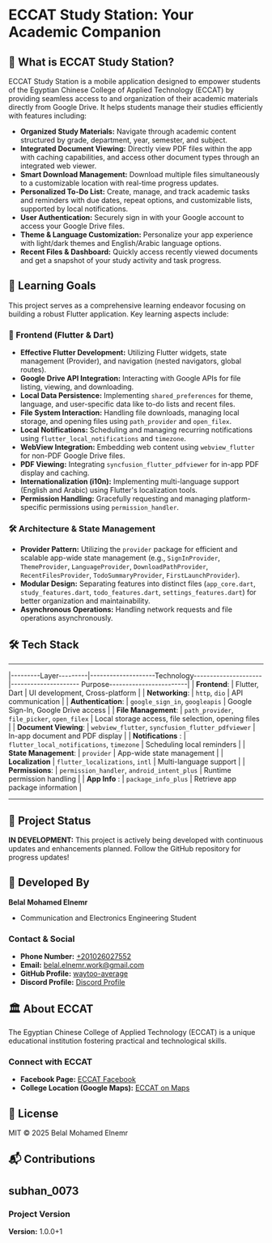 # ECCAT Study Station: Your Academic Companion

## 🎯 What is ECCAT Study Station?

ECCAT Study Station is a mobile application designed to empower students of the Egyptian Chinese College of Applied Technology (ECCAT) by providing seamless access to and organization of their academic materials directly from Google Drive. It helps students manage their studies efficiently with features including:

  * **Organized Study Materials:** Navigate through academic content structured by grade, department, year, semester, and subject.
  * **Integrated Document Viewing:** Directly view PDF files within the app with caching capabilities, and access other document types through an integrated web viewer.
  * **Smart Download Management:** Download multiple files simultaneously to a customizable location with real-time progress updates.
  * **Personalized To-Do List:** Create, manage, and track academic tasks and reminders with due dates, repeat options, and customizable lists, supported by local notifications.
  * **User Authentication:** Securely sign in with your Google account to access your Google Drive files.
  * **Theme & Language Customization:** Personalize your app experience with light/dark themes and English/Arabic language options.
  * **Recent Files & Dashboard:** Quickly access recently viewed documents and get a snapshot of your study activity and task progress.

## 🧠 Learning Goals

This project serves as a comprehensive learning endeavor focusing on building a robust Flutter application. Key learning aspects include:

### 🧩 Frontend (Flutter & Dart)

  * **Effective Flutter Development:** Utilizing Flutter widgets, state management (Provider), and navigation (nested navigators, global routes).
  * **Google Drive API Integration:** Interacting with Google APIs for file listing, viewing, and downloading.
  * **Local Data Persistence:** Implementing `shared_preferences` for theme, language, and user-specific data like to-do lists and recent files.
  * **File System Interaction:** Handling file downloads, managing local storage, and opening files using `path_provider` and `open_filex`.
  * **Local Notifications:** Scheduling and managing recurring notifications using `flutter_local_notifications` and `timezone`.
  * **WebView Integration:** Embedding web content using `webview_flutter` for non-PDF Google Drive files.
  * **PDF Viewing:** Integrating `syncfusion_flutter_pdfviewer` for in-app PDF display and caching.
  * **Internationalization (i10n):** Implementing multi-language support (English and Arabic) using Flutter's localization tools.
  * **Permission Handling:** Gracefully requesting and managing platform-specific permissions using `permission_handler`.

### 🛠 Architecture & State Management

  * **Provider Pattern:** Utilizing the `provider` package for efficient and scalable app-wide state management (e.g., `SignInProvider`, `ThemeProvider`, `LanguageProvider`, `DownloadPathProvider`, `RecentFilesProvider`, `TodoSummaryProvider`, `FirstLaunchProvider`).
  * **Modular Design:** Separating features into distinct files (`app_core.dart`, `study_features.dart`, `todo_features.dart`, `settings_features.dart`) for better organization and maintainability.
  * **Asynchronous Operations:** Handling network requests and file operations asynchronously.

## 🛠 Tech Stack
___________________________________________________________________________________________________________________________________
|---------Layer---------|--------------------Technology---------------------|--------------------- Purpose------------------------|
| **Frontend**:         | Flutter, Dart                                     | UI development, Cross-platform                      |
| **Networking**:       | `http`, `dio`                                     | API communication                                   |
| **Authentication**:   | `google_sign_in`, `googleapis`                    | Google Sign-In, Google Drive access                 |
| **File Management**:  | `path_provider`, `file_picker`, `open_filex`      | Local storage access, file selection, opening files |
| **Document Viewing**: | `webview_flutter`, `syncfusion_flutter_pdfviewer` | In-app document and PDF display                     |
| **Notifications** :   | `flutter_local_notifications`, `timezone`         | Scheduling local reminders                          |
| **State Management**: | `provider`                                        | App-wide state management                           |
| **Localization**      | `flutter_localizations`, `intl`                   | Multi-language support                              |
| **Permissions**:      | `permission_handler`, `android_intent_plus`       | Runtime permission handling                         |
| **App Info** :        | `package_info_plus`                               | Retrieve app package information                    |
___________________________________________________________________________________________________________________________________
## 🧭 Project Status

**IN DEVELOPMENT:** This project is actively being developed with continuous updates and enhancements planned. Follow the GitHub repository for progress updates\!

## 👥 Developed By

**Belal Mohamed Elnemr**

  * Communication and Electronics Engineering Student

### Contact & Social

  * **Phone Number:** [+201026027552](https://www.google.com/search?q=tel:%2B201026027552)
  * **Email:** [belal.elnemr.work@gmail.com](mailto:belal.elnemr.work@gmail.com)
  * **GitHub Profile:** [waytoo-average](https://github.com/waytoo-average)
  * **Discord Profile:** [Discord Profile](https://discord.com/users/858382338281963520)
  
## 🏛️ About ECCAT

The Egyptian Chinese College of Applied Technology (ECCAT) is a unique educational institution fostering practical and technological skills.

### Connect with ECCAT

  * **Facebook Page:** [ECCAT Facebook](https://www.facebook.com/2018ECCAT)
  * **College Location (Google Maps):** [ECCAT on Maps](https://maps.app.goo.gl/MTtsxuok1c5gteMw8)

## 🧾 License

MIT © 2025 Belal Mohamed Elnemr

## 📬 Contributions

subhan_0073
-----

### Project Version

**Version:** 1.0.0+1